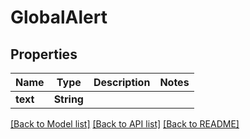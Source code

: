 # GlobalAlert

## Properties

Name | Type | Description | Notes
------------ | ------------- | ------------- | -------------
**text** | **String** |  | 

[[Back to Model list]](../#documentation-for-models) [[Back to API list]](../#documentation-for-api-endpoints) [[Back to README]](../)


